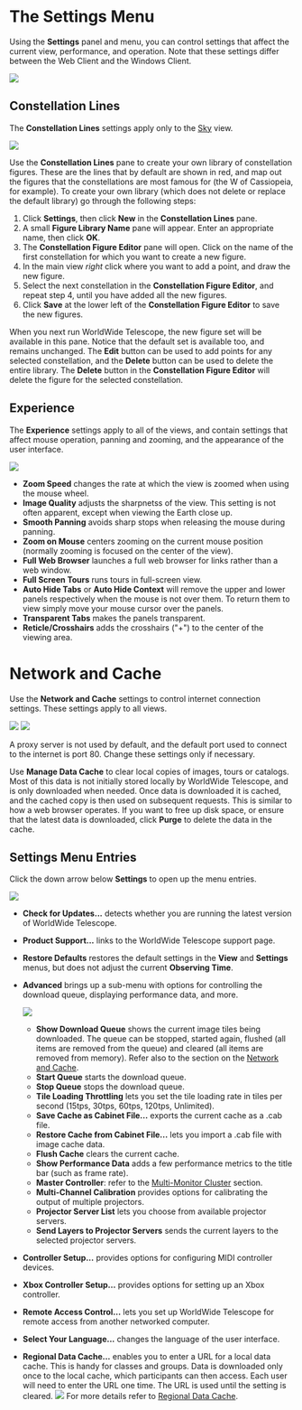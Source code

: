 # The Settings Menu

Using the **Settings** panel and menu, you can control settings that affect the current view, performance, and operation. Note that these settings differ between the Web Client and the Windows Client.

![](uiimages/ui_win_Settings-Panel.png)

## Constellation Lines

The **Constellation Lines** settings apply only to the [Sky](#ExploreSky) view.

![](uiimages/ui_win_Constellation-Lines.png)

Use the **Constellation Lines** pane to create your own library of constellation figures. These are the lines that by default are shown in red, and map out the figures that the constellations are most famous for (the W of Cassiopeia, for example). To create your own library (which does not delete or replace the default library) go through the following steps:

1.  Click **Settings**, then click **New** in the **Constellation Lines** pane.
2.  A small **Figure Library Name** pane will appear. Enter an appropriate name, then click **OK**.
3.  The **Constellation Figure Editor** pane will open. Click on the name of the first constellation for which you want to create a new figure.
4.  In the main view _right_ click where you want to add a point, and draw the new figure.
5.  Select the next constellation in the **Constellation Figure Editor**, and repeat step 4, until you have added all the new figures.
6.  Click **Save** at the lower left of the **Constellation Figure Editor** to save the new figures.

When you next run WorldWide Telescope, the new figure set will be available in this pane. Notice that the default set is available too, and remains unchanged. The **Edit** button can be used to add points for any selected constellation, and the **Delete** button can be used to delete the entire library. The **Delete** button in the **Constellation Figure Editor** will delete the figure for the selected constellation.

## Experience

The **Experience** settings apply to all of the views, and contain settings that affect mouse operation, panning and zooming, and the appearance of the user interface.

![](uiimages/ui_win_Settings-Experience.png)

*   **Zoom Speed** changes the rate at which the view is zoomed when using the mouse wheel.
*   **Image Quality** adjusts the sharpnetss of the view. This setting is not often apparent, except when viewing the Earth close up.
*   **Smooth Panning** avoids sharp stops when releasing the mouse during panning.
*   **Zoom on Mouse** centers zooming on the current mouse position (normally zooming is focused on the center of the view).
*   **Full Web Browser** launches a full web browser for links rather than a web window.
*   **Full Screen Tours** runs tours in full-screen view.
*   **Auto Hide Tabs** or **Auto Hide Context** will remove the upper and lower panels respectively when the mouse is not over them. To return them to view simply move your mouse cursor over the panels.
*   **Transparent Tabs** makes the panels transparent.
*   **Reticle/Crosshairs** adds the crosshairs ("+") to the center of the viewing area.

# Network and Cache

Use the **Network and Cache** settings to control internet connection settings. These settings apply to all views.

![](uiimages/ui_Network-Cache.png)
![](uiimages/ui_Manage-Data-Cache.png)

A proxy server is not used by default, and the default port used to connect to the internet is port 80\. Change these settings only if necessary.

Use **Manage Data Cache** to clear local copies of images, tours or catalogs. Most of this data is not initially stored locally by WorldWide Telescope, and is only downloaded when needed. Once data is downloaded it is cached, and the cached copy is then used on subsequent requests. This is similar to how a web browser operates. If you want to free up disk space, or ensure that the latest data is downloaded, click **Purge** to delete the data in the cache.

## Settings Menu Entries

Click the down arrow below **Settings** to open up the menu entries.

![](uiimages/ui_win_Settings-Menu-Items.png)

*   **Check for Updates...** detects whether you are running the latest version of WorldWide Telescope.
*   **Product Support...** links to the WorldWide Telescope support page.
*   **Restore Defaults** restores the default settings in the **View** and **Settings** menus, but does not adjust the current **Observing Time**.
*   **Advanced** brings up a sub-menu with options for controlling the download queue, displaying performance data, and more.

    ![](uiimages/ui_win_Advanced-Settings-Menu.png)

    *   **Show Download Queue** shows the current image tiles being downloaded. The queue can be stopped, started again, flushed (all items are removed from the queue) and cleared (all items are removed from memory). Refer also to the section on the [Network and Cache](#NetworkandCache).
    *   **Start Queue** starts the download queue.
    *   **Stop Queue** stops the download queue.
    *   **Tile Loading Throttling** lets you set the tile loading rate in tiles per second (15tps, 30tps, 60tps, 120tps, Unlimited).
    *   **Save Cache as Cabinet File...** exports the current cache as a .cab file.
    *   **Restore Cache from Cabinet File...** lets you import a .cab file with image cache data.
    *   **Flush Cache** clears the current cache.
    *   **Show Performance Data** adds a few performance metrics to the title bar (such as frame rate).
    *   **Master Controller**: refer to the [Multi-Monitor Cluster](#MultiMonitorCluster) section.
    *   **Multi-Channel Calibration** provides options for calibrating the output of multiple projectors.
    *   **Projector Server List** lets you choose from available projector servers.
    *   **Send Layers to Projector Servers** sends the current layers to the selected projector servers.
*   **Controller Setup...** provides options for configuring MIDI controller devices.
*   **Xbox Controller Setup...** provides options for setting up an Xbox controller.
*   **Remote Access Control...** lets you set up WorldWide Telescope for remote access from another networked computer.
*   **Select Your Language...** changes the language of the user interface.
*   **Regional Data Cache...** enables you to enter a URL for a local data cache. This is handy for classes and groups. Data is downloaded only once to the local cache, which participants can then access. Each user will need to enter the URL one time. The URL is used until the setting is cleared.
    ![](uiimages/shareddatacache.jpg)
    For more details refer to [Regional Data Cache](#RegionalDataCache).
